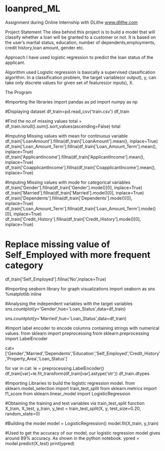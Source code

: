 # loanpred_ML

Assignment during Online Internship with DLithe www.dlithe.com

Project Statement
The idea behind this project is to build a model that will classify whether a loan will be granted to a customer or not. It is based on the user’s marital status, education, number of dependents,employments, credit history,loan amount, gender etc.

Approach
I have used logistic regression to predict the loan status of the applicant.

Algorithm used
Logistic regression is basically a supervised classification algorithm. In a classification problem, the target variable(or output), y, can take only discrete values for given set of features(or inputs), X.



The Program

#Importing the libraries
import pandas as pd
import numpy as np

#Displaying dataset
df_train=pd.read_csv('train.csv')
df_train

#Find the no.of missing values
total = df_train.isnull().sum().sort_values(ascending=False)
total


#Imputing Missing values with mean for continuous variable
df_train['LoanAmount'].fillna(df_train['LoanAmount'].mean(), inplace=True)
df_train['Loan_Amount_Term'].fillna(df_train['Loan_Amount_Term'].mean(), inplace=True)
df_train['ApplicantIncome'].fillna(df_train['ApplicantIncome'].mean(), inplace=True)
df_train['CoapplicantIncome'].fillna(df_train['CoapplicantIncome'].mean(), inplace=True)

#Imputing Missing values with mode for categorical variables
df_train['Gender'].fillna(df_train['Gender'].mode()[0], inplace=True)
df_train['Married'].fillna(df_train['Married'].mode()[0], inplace=True)
df_train['Dependents'].fillna(df_train['Dependents'].mode()[0], inplace=True)
df_train['Loan_Amount_Term'].fillna(df_train['Loan_Amount_Term'].mode()[0], inplace=True)
df_train['Credit_History'].fillna(df_train['Credit_History'].mode()[0], inplace=True)


# Replace missing value of Self_Employed with more frequent category
df_train['Self_Employed'].fillna('No',inplace=True)

#Importing seaborn library for graph visualizations
import seaborn as sns
%matplotlib inline

#Analysing the independent variables with the target variables
sns.countplot(y='Gender',hue='Loan_Status',data=df_train)

sns.countplot(y='Married',hue='Loan_Status',data=df_train)


#Import label encoder to encode columns containing strings with numerical values.
from sklearn import preprocessing
from sklearn.preprocessing import LabelEncoder

cat=['Gender','Married','Dependents','Education','Self_Employed','Credit_History','Property_Area','Loan_Status']

for var in cat:
    le = preprocessing.LabelEncoder()
    df_train[var]=le.fit_transform(df_train[var].astype('str'))
df_train.dtypes

#Importing Libraries to build the logistic regression model.
from sklearn.model_selection import train_test_split
from sklearn.metrics import f1_score
from sklearn.linear_model import LogisticRegression

#Obtaining the training and test variables via train_test_split function
X_train, X_test, y_train, y_test = train_test_split(X, y, test_size=0.20, random_state=0)

#Building the model
model = LogisticRegression()
model.fit(X_train, y_train)

#Used to get the accuracy of our model, our logistic regression model gives around 89% accuracy. As shown in the python notebook.
ypred = model.predict(X_test)
print(ypred)

























